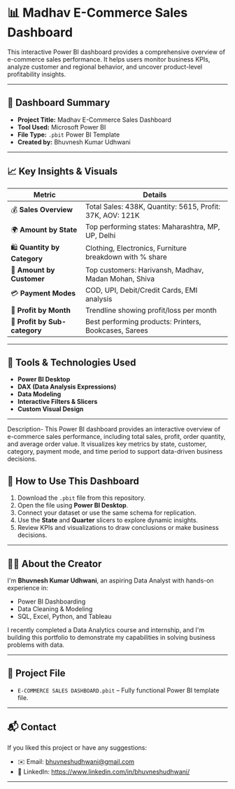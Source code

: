 # 📊 Madhav E-Commerce Sales Dashboard

This interactive Power BI dashboard provides a comprehensive overview of e-commerce sales performance. It helps users monitor business KPIs, analyze customer and regional behavior, and uncover product-level profitability insights.

---

## 🧾 Dashboard Summary

- **Project Title:** Madhav E-Commerce Sales Dashboard  
- **Tool Used:** Microsoft Power BI
- **File Type:** `.pbit` Power BI Template  
- **Created by:** Bhuvnesh Kumar Udhwani  

---

## 📈 Key Insights & Visuals

| Metric              | Details                                        |
|---------------------|------------------------------------------------|
| 💰 **Sales Overview**      | Total Sales: 438K, Quantity: 5615, Profit: 37K, AOV: 121K |
| 🌍 **Amount by State**     | Top performing states: Maharashtra, MP, UP, Delhi |
| 🛍 **Quantity by Category**| Clothing, Electronics, Furniture breakdown with % share |
| 👥 **Amount by Customer**  | Top customers: Harivansh, Madhav, Madan Mohan, Shiva |
| 💳 **Payment Modes**       | COD, UPI, Debit/Credit Cards, EMI analysis |
| 📅 **Profit by Month**     | Trendline showing profit/loss per month |
| 🧾 **Profit by Sub-category** | Best performing products: Printers, Bookcases, Sarees |

---

## 🧰 Tools & Technologies Used

- **Power BI Desktop**
- **DAX (Data Analysis Expressions)**
- **Data Modeling**
- **Interactive Filters & Slicers**
- **Custom Visual Design**

---
Description-
This Power BI dashboard provides an interactive overview of e-commerce sales performance, including total sales, profit, order quantity, and average order value. It visualizes key metrics by state, customer, category, payment mode, and time period to support data-driven business decisions.

## 🚀 How to Use This Dashboard

1. Download the `.pbit` file from this repository.
2. Open the file using **Power BI Desktop**.
3. Connect your dataset or use the same schema for replication.
4. Use the **State** and **Quarter** slicers to explore dynamic insights.
5. Review KPIs and visualizations to draw conclusions or make business decisions.

---

## 👨‍💻 About the Creator

I'm **Bhuvnesh Kumar Udhwani**, an aspiring Data Analyst with hands-on experience in:

- Power BI Dashboarding
- Data Cleaning & Modeling
- SQL, Excel, Python, and Tableau

I recently completed a Data Analytics course and internship, and I'm building this portfolio to demonstrate my capabilities in solving business problems with data.

---

## 📎 Project File

- `E-COMMERCE SALES DASHBOARD.pbit` – Fully functional Power BI template file.

---

## 📬 Contact

If you liked this project or have any suggestions:

- ✉️ Email: bhuvneshudhwani@gmail.com  
- 💼 LinkedIn: https://www.linkedin.com/in/bhuvneshudhwani/ 
  

---
